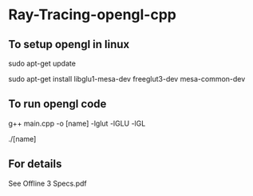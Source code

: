 # Ray-Tracing-opengl-cpp
## To setup opengl in linux

sudo apt-get update

sudo apt-get install libglu1-mesa-dev freeglut3-dev mesa-common-dev

## To run opengl code

g++ main.cpp -o [name] -lglut -lGLU -lGL

./[name]

## For details
 See Offline 3 Specs.pdf

